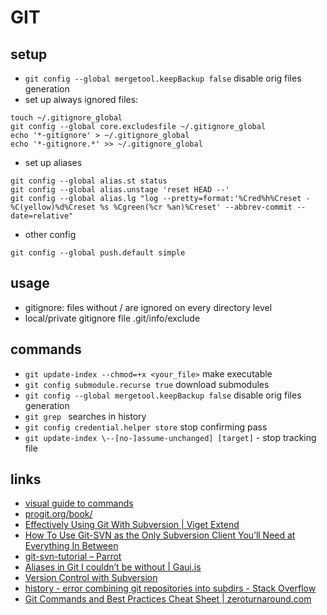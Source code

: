 # GIT

## setup

* `git config --global mergetool.keepBackup false` disable orig files generation
* set up always ignored files:
```
touch ~/.gitignore_global
git config --global core.excludesfile ~/.gitignore_global
echo '*-gitignore' > ~/.gitignore_global
echo '*-gitignore.*' >> ~/.gitignore_global
```
* set up aliases
```
git config --global alias.st status
git config --global alias.unstage 'reset HEAD --'
git config --global alias.lg "log --pretty=format:'%Cred%h%Creset -%C(yellow)%d%Creset %s %Cgreen(%cr %an)%Creset' --abbrev-commit --date=relative"
```
* other config 
```
git config --global push.default simple
```

## usage

- gitignore: files without / are ignored on every directory level
- local/private gitignore file .git/info/exclude

## commands

* `git update-index --chmod=+x <your_file>` make executable
* `git config submodule.recurse true` download submodules
* `git config --global mergetool.keepBackup false` disable orig files generation
* `git grep ` searches in history
* `git config credential.helper store` stop confirming pass
* `git update-index \--[no-]assume-unchanged] [target]` - stop tracking file

## links

* [visual guide to commands](http://marklodato.github.io/visual-git-guide/index-en.html)
* [progit.org/book/](http://progit.org/book/)
* [Effectively Using Git With Subversion | Viget Extend](http://www.viget.com/extend/effectively-using-git-with-subversion/)
* [How To Use Git-SVN as the Only Subversion Client You’ll Need at Everything In Between](http://maymay.net/blog/2009/02/24/how-to-use-git-svn-as-the-only-subversion-client-youll-need/)
* [git-svn-tutorial – Parrot](http://trac.parrot.org/parrot/wiki/git-svn-tutorial)
* [Aliases in Git I couldn’t be without | Gaui.is](http://gaui.is/aliases-in-git-i-couldnt-be-without/)
* [Version Control with Subversion](http://svnbook.red-bean.com/)
* [history - error combining git repositories into subdirs - Stack Overflow](http://stackoverflow.com/questions/7798142/error-combining-git-repositories-into-subdirs)
* [Git Commands and Best Practices Cheat Sheet | zeroturnaround.com](http://zeroturnaround.com/rebellabs/git-commands-and-best-practices-cheat-sheet/)